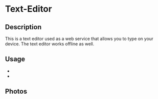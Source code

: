 # Text-Editor

## Description 

This is a text editor used as a web service that allows you to type on your device. The text editor works offline as well.

## Usage 

- 
- 

## Photos 
